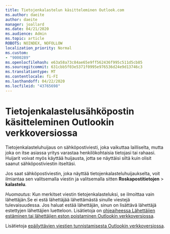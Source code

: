 ```yaml
---
title: Tietojenkalastelun käsitteleminen Outlook.com
ms.author: daeite
author: daeite
manager: joallard
ms.date: 04/21/2020
ms.audience: Admin
ms.topic: article
ROBOTS: NOINDEX, NOFOLLOW
localization_priority: Normal
ms.custom:
- "9000289"
ms.openlocfilehash: e63a58a73c84ae65e9ff562436f995c511d5cb85
ms.sourcegitcommit: 631cbb5f03e5371f0995e976536d24e9d13746c3
ms.translationtype: MT
ms.contentlocale: fi-FI
ms.lasthandoff: 04/22/2020
ms.locfileid: "43765698"
---
```

# <a name="how-to-deal-with-a-phishing-email-in-outlook-on-the-web"></a>Tietojenkalastelusähköpostin käsitteleminen Outlookin verkkoversiossa

Tietojenkalasteluhuijaus on sähköpostiviesti, joka vaikuttaa lailliselta, mutta joka on itse asiassa yritys varastaa henkilökohtaisia tietojasi tai rahaasi. Huijarit voivat myös käyttää huijausta, jotta se näyttäisi siltä kuin olisit saanut sähköpostiviestin itseltäsi.

Jos saat sähköpostiviestin, joka näyttää tietojenkalasteluhuijaukselta, voit ilmiantaa sen valitsemalla viestin ja valitsemalla sitten **Roskapostitietojen** > **kalastelu**.

*Huomautus:* Kun merkitset viestin tietojenkalasteluksi, se ilmoittaa vain lähettäjän.Se ei estä lähettäjää lähettämästä sinulle viestejä tulevaisuudessa. Jos haluat estää lähettäjän, sinun on lisättävä lähettäjä estettyjen lähettäjien luetteloon. Lisätietoja on [ohjeaiheessa Lähettäjien estäminen tai lähettäjien eston poistaminen Outlookin verkkoversiossa](https://support.office.com/article/9bf812d4-6995-4d19-901a-76d6e26939b0).

Lisätietoja [epäilyttävien viestien tunnistamisesta Outlookin verkkoversiossa](https://support.office.com/article/3d44102b-6ce3-4f7c-a359-b623bec82206).